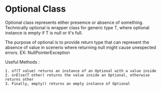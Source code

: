 # Optional Class

Optional class represents either presemce or absence of something.
Technically optional is wrapper class for generic type T, where optional instance is empty if T is null or it's full.

The purpose of optional is to provide return type that can represent the absence of value in scenerio where returning
null might cause unexpected errors.
EX: NullPointerException

Useful Methods :

    1. of(T value) returns an instance of an Optional with a value inside
    2. orElse(T other) returns the value inside an Optional, otherwise returns other
    3. Finally, empty() returns an empty instance of Optional

    


